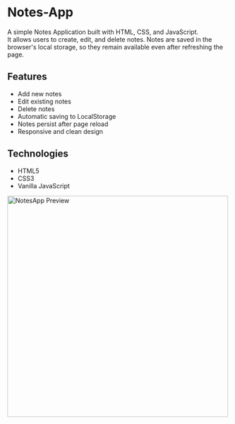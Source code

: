# Notes-App

A simple Notes Application built with HTML, CSS, and JavaScript.  
It allows users to create, edit, and delete notes. Notes are saved in the browser's local storage, so they remain available even after refreshing the page.

## Features
- Add new notes
- Edit existing notes
- Delete notes
- Automatic saving to LocalStorage
- Notes persist after page reload
- Responsive and clean design

## Technologies
- HTML5
- CSS3
- Vanilla JavaScript

<img src="Quiz App/pictures/QuizApp.png" alt="NotesApp Preview" width="500">
